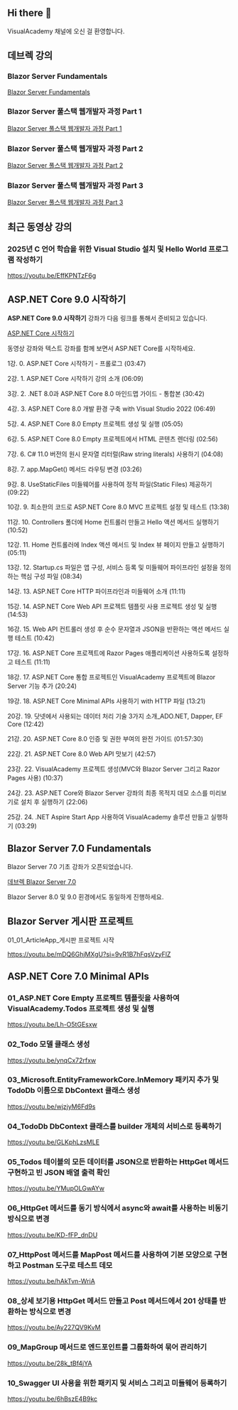 ## Hi there 👋

VisualAcademy 채널에 오신 걸 환영합니다.

## 데브렉 강의

### Blazor Server Fundamentals 

[Blazor Server Fundamentals](http://www.devlec.com/?_pageVariable=courseDetail&code=PT001TB4349&method=S&relation=PT001TB4349_BlazorServer)

### Blazor Server 풀스택 웹개발자 과정 Part 1

[Blazor Server 풀스택 웹개발자 과정 Part 1](http://www.devlec.com/?_pageVariable=courseDetail&code=PT001TB4369&method=S&relation=PT001TB4369_BlazorServer)

### Blazor Server 풀스택 웹개발자 과정 Part 2

[Blazor Server 풀스택 웹개발자 과정 Part 2](http://www.devlec.com/?_pageVariable=courseDetail&code=PT001TB4370&method=S&relation=PT001TB4370_BlazorServerPart2)

### Blazor Server 풀스택 웹개발자 과정 Part 3

[Blazor Server 풀스택 웹개발자 과정 Part 3](http://www.devlec.com/?_pageVariable=courseDetail&code=PT001TB4371&method=S&relation=PT001TB4371_BlazorProject)

## 최근 동영상 강의

### 2025년 C 언어 학습을 위한 Visual Studio 설치 및 Hello World 프로그램 작성하기

https://youtu.be/EffKPNTzF6g

## ASP.NET Core 9.0 시작하기 

**ASP.NET Core 9.0 시작하기** 강좌가 다음 링크를 통해서 준비되고 있습니다.

[ASP.NET Core 시작하기](http://www.devlec.com/?_pageVariable=courseDetail&code=PT001TB4368&method=S&relation=PT001TB4368_ASPNETCORE9)

동영상 강좌와 텍스트 강좌를 함께 보면서 ASP.NET Core를 시작하세요.

  1강.   0. ASP.NET Core 시작하기 - 프롤로그 (03:47)
  
  2강.   1. ASP.NET Core 시작하기 강의 소개 (06:09)
  
  3강.   2. .NET 8.0과 ASP.NET Core 8.0 마인드맵 가이드 - 통합본 (30:42)
  
  4강.   3. ASP.NET Core 8.0 개발 환경 구축 with Visual Studio 2022 (06:49)
  
  5강.   4. ASP.NET Core 8.0 Empty 프로젝트 생성 및 실행 (05:05)
  
  6강.   5. ASP.NET Core 8.0 Empty 프로젝트에서 HTML 콘텐츠 렌더링 (02:56)
  
  7강.   6. C# 11.0 버전의 원시 문자열 리터럴(Raw string literals) 사용하기 (04:08)
  
  8강.   7. app.MapGet() 메서드 라우팅 변경 (03:26)
  
  9강.   8. UseStaticFiles 미들웨어를 사용하여 정적 파일(Static Files) 제공하기 (09:22)
  
  10강.   9. 최소한의 코드로 ASP.NET Core 8.0 MVC 프로젝트 설정 및 테스트 (13:38)
  
  11강.   10. Controllers 폴더에 Home 컨트롤러 만들고 Hello 액션 메서드 실행하기 (10:52)
  
  12강.   11. Home 컨트롤러에 Index 액션 메서드 및 Index 뷰 페이지 만들고 실행하기 (05:11)
  
  13강.   12. Startup.cs 파일은 앱 구성, 서비스 등록 및 미들웨어 파이프라인 설정을 정의하는 핵심 구성 파일 (08:34)
  
  14강.   13. ASP.NET Core HTTP 파이프라인과 미들웨어 소개 (11:11)
  
  15강.   14. ASP.NET Core Web API 프로젝트 템플릿 사용 프로젝트 생성 및 실행 (14:53)
  
  16강.   15. Web API 컨트롤러 생성 후 순수 문자열과 JSON을 반환하는 액션 메서드 실행 테스트 (10:42)
  
  17강.   16. ASP.NET Core 프로젝트에 Razor Pages 애플리케이션 사용하도록 설정하고 테스트 (11:11)
  
  18강.   17. ASP.NET Core 통합 프로젝트인 VisualAcademy 프로젝트에 Blazor Server 기능 추가 (20:24)
  
  19강.   18. ASP.NET Core Minimal APIs 사용하기 with HTTP 파일 (13:21)
  
  20강.   19. 닷넷에서 사용되는 데이터 처리 기술 3가지 소개_ADO.NET, Dapper, EF Core (12:42)
  
  21강.   20. ASP.NET Core 8.0 인증 및 권한 부여의 완전 가이드 (01:57:30)
  
  22강.   21. ASP.NET Core 8.0 Web API 맛보기 (42:57)
  
  23강.   22. VisualAcademy 프로젝트 생성(MVC와 Blazor Server 그리고 Razor Pages 사용) (10:37)
  
  24강.   23. ASP.NET Core와 Blazor Server 강좌의 최종 목적지 데모 소스를 미리보기로 설치 후 실행하기 (22:06)
  
  25강.   24. .NET Aspire Start App 사용하여 VisualAcademy 솔루션 만들고 실행하기 (03:29)


## Blazor Server 7.0 Fundamentals 

Blazor Server 7.0 기초 강좌가 오픈되었습니다.

[데브렉 Blazor Server 7.0](http://www.devlec.com/?_pageVariable=strdown_v4&code=PT001TB4349&method=S&relation=PT001TB4349_BlazorServer)

Blazor Server 8.0 및 9.0 횐경에서도 동일하게 진행하세요.

## Blazor Server 게시판 프로젝트 

01_01_ArticleApp_게시판 프로젝트 시작

https://youtu.be/mDQ6GhjMXgU?si=9vR1B7hFqsVzyFlZ

## ASP.NET Core 7.0 Minimal APIs

### 01_ASP.NET Core Empty 프로젝트 템플릿을 사용하여 VisualAcademy.Todos 프로젝트 생성 및 실행

https://youtu.be/Lh-O5tGEsxw

### 02_Todo 모델 클래스 생성

https://youtu.be/ynqCx72rfxw

### 03_Microsoft.EntityFrameworkCore.InMemory 패키지 추가 및 TodoDb 이름으로 DbContext 클래스 생성

https://youtu.be/wjzjyM6Fd9s

### 04_TodoDb DbContext 클래스를 builder 개체의 서비스로 등록하기

https://youtu.be/GLKphLzsMLE

### 05_Todos 테이블의 모든 데이터를 JSON으로 반환하는 HttpGet 메서드 구현하고 빈 JSON 배열 출력 확인

https://youtu.be/YMupOLGwAYw

### 06_HttpGet 메서드를 동기 방식에서 async와 await를 사용하는 비동기 방식으로 변경

https://youtu.be/KD-fFP_dnDU

### 07_HttpPost 메서드를 MapPost 메서드를 사용하여 기본 모양으로 구현하고 Postman 도구로 테스트 데모

https://youtu.be/hAkTvn-WriA

### 08_상세 보기용 HttpGet 메서드 만들고 Post 메서드에서 201 상태를 반환하는 방식으로 변경

https://youtu.be/Ay227QV9KvM

### 09_MapGroup 메서드로 엔드포인트를 그룹화하여 묶어 관리하기

https://youtu.be/28k_tBf4jYA

### 10_Swagger UI 사용을 위한 패키지 및 서비스 그리고 미들웨어 등록하기

https://youtu.be/6hBszE4B9kc
